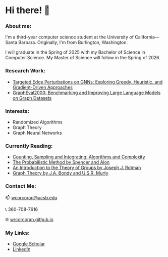 # Hi there! 👋

### About me:
I'm a third-year computer science student at the University of California&mdash;Santa Barbara. Originally, I'm from Burlington, Washington.  

I will graduate in the Spring of 2025 with my Bachelor of Science in Computer Science. My Master of Science will follow in the Spring of 2026.

<!--
### Currently:
🔭 Working as an intern at *Haggard Labs / Burgher Haggard* developing a financial aggregation app.   
&nbsp;&nbsp;&nbsp;&nbsp;&nbsp; Also, I'm building a personal website and an AI game (more details soon!).  
🌱 Learning about computation theory and quantum computing. Woohoo!   
🤔 Interested in computability (both quantum and classical), cryptography, and digital finance.   
❤️‍🔥 My favorite languages are TypeScript, C++, and Python. I'm a big fan of Rust, but I don't use it as much as I'd like.
-->

### Research Work:
- [Targeted Edge Perturbations on GNNs: Exploring Greedy, Heuristic, and Gradient-Driven Approaches](https://wrcorcoran.github.io/assets/pdf/ERSP_Presentation.pdf)
- [GraphEval2000: Benchmarking and Improving Large Language Models on Graph Datasets](https://arxiv.org/abs/2406.16176)

### Interests:
- Randomized Algorithms
- Graph Theory
- Graph Neural Networks

### Currently Reading:
- [Counting, Sampling and Integrating: Algorithms and Complexity](https://www.amazon.com/Counting-Sampling-Integrating-Algorithms-Mathematics/dp/3764369469)
- [The Probabilistic Method by Spencer and Alon](https://www.amazon.com/Probabilistic-Method-Discrete-Mathematics-Optimization-dp-1119061954/dp/1119061954/ref=dp_ob_title_bk)
- [An Introduction to the Theory of Groups by Joseph J. Rotman](https://link.springer.com/book/10.1007/978-1-4612-4176-8)
- [Graph Theory by J.A. Bondy and U.S.R. Murty](https://link.springer.com/book/9781846289699)
  
### Contact Me:
📫 wcorcoran@ucsb.edu  

📞 360-708-7616 

🌐 [wrcorcoran.github.io](https://wrcorcoran.github.io/)

### My Links:
- [Google Scholar](https://scholar.google.com/citations?user=ZmVqkdsAAAAJ&hl=en)
- [LinkedIn](https://www.linkedin.com/in/wrcorcoran/)

<!--
**wrcorcoran/wrcorcoran** is a ✨ _special_ ✨ repository because its `README.md` (this file) appears on your GitHub profile.

Here are some ideas to get you started:

- 🔭 I’m currently working on ...
- 🌱 I’m currently learning ...
- 👯 I’m looking to collaborate on ...
- 🤔 I’m looking for help with ...
- 💬 Ask me about ...
- 📫 How to reach me: ...
- 😄 Pronouns: ...
- ⚡ Fun fact: ...
-->
